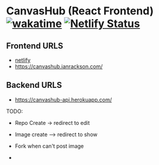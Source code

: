 # CanvasHub (React Frontend) [![wakatime](https://wakatime.com/badge/github/irackson/canvashub-react.svg)](https://wakatime.com/badge/github/irackson/canvashub-react) [![Netlify Status](https://api.netlify.com/api/v1/badges/25ef8a1d-18c0-4b45-9dfb-9c85fefea78f/deploy-status)](https://app.netlify.com/sites/laughing-johnson-bfde47/deploys)

## Frontend URLS

-   [netlify](https://laughing-johnson-bfde47.netlify.app/)
-   <https://canvashub.ianrackson.com/>

## Backend URLS

-   <https://canvashub-api.herokuapp.com/>

TODO:

-   Repo Create -> redirect to edit
-   Image create --> redirect to show
-   Fork when can't post image

-
